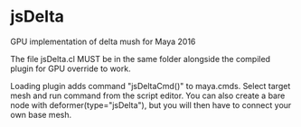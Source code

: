 # jsDelta
GPU implementation of delta mush for Maya 2016

The file jsDelta.cl MUST be in the same folder alongside the compiled plugin for GPU override to work.

Loading plugin adds command "jsDeltaCmd()" to maya.cmds. Select target mesh and run command from the script editor. You can also create a bare node with deformer(type="jsDelta"), but you will then have to connect your own base mesh.
